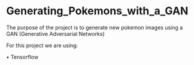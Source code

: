 # Generating_Pokemons_with_a_GAN
The purpose of the project is to generate new pokemon images using a GAN (Generative Adversarial Networks)

For this project we are using:

• Tensorflow

